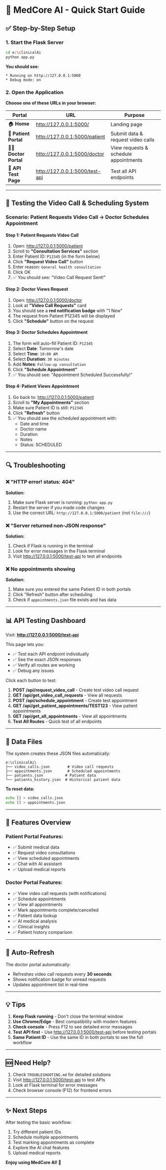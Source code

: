 # 🚀 MedCore AI - Quick Start Guide

## ✅ Step-by-Step Setup

### 1. Start the Flask Server

```bash
cd e:\clinicalAi
python app.py
```

**You should see:**
```
* Running on http://127.0.0.1:5000
* Debug mode: on
```

### 2. Open the Application

**Choose one of these URLs in your browser:**

| Portal | URL | Purpose |
|--------|-----|---------|
| 🏠 **Home** | http://127.0.0.1:5000/ | Landing page |
| 👤 **Patient Portal** | http://127.0.0.1:5000/patient | Submit data & request video calls |
| 👨‍⚕️ **Doctor Portal** | http://127.0.0.1:5000/doctor | View requests & schedule appointments |
| 🔧 **API Test Page** | http://127.0.0.1:5000/test-api | Test all API endpoints |

---

## 🎯 Testing the Video Call & Scheduling System

### **Scenario: Patient Requests Video Call → Doctor Schedules Appointment**

#### Step 1: Patient Requests Video Call
1. Open: http://127.0.0.1:5000/patient
2. Scroll to **"Consultation Services"** section
3. Enter Patient ID: `P12345` (in the form below)
4. Click **"Request Video Call"** button
5. Enter reason: `General health consultation`
6. Click OK
7. ✅ You should see: "Video Call Request Sent!"

#### Step 2: Doctor Views Request
1. Open: http://127.0.0.1:5000/doctor
2. Look at **"Video Call Requests"** card
3. You should see a **red notification badge** with "1 New"
4. The request from Patient P12345 will be displayed
5. Click **"Schedule"** button on the request

#### Step 3: Doctor Schedules Appointment
1. The form will auto-fill Patient ID: `P12345`
2. Select **Date**: Tomorrow's date
3. Select **Time**: `10:00 AM`
4. Select **Duration**: `30 minutes`
5. Add **Notes**: `Follow-up consultation`
6. Click **"Schedule Appointment"**
7. ✅ You should see: "Appointment Scheduled Successfully!"

#### Step 4: Patient Views Appointment
1. Go back to: http://127.0.0.1:5000/patient
2. Scroll to **"My Appointments"** section
3. Make sure Patient ID is still: `P12345`
4. Click **"Refresh"** button
5. ✅ You should see the scheduled appointment with:
   - Date and time
   - Doctor name
   - Duration
   - Notes
   - Status: SCHEDULED

---

## 🔍 Troubleshooting

### ❌ "HTTP error! status: 404"

**Solution:**
1. Make sure Flask server is running: `python app.py`
2. Restart the server if you made code changes
3. Use the correct URL: `http://127.0.0.1:5000/patient` (not `file:///`)

### ❌ "Server returned non-JSON response"

**Solution:**
1. Check if Flask is running in the terminal
2. Look for error messages in the Flask terminal
3. Visit http://127.0.0.1:5000/test-api to test all endpoints

### ❌ No appointments showing

**Solution:**
1. Make sure you entered the same Patient ID in both portals
2. Click "Refresh" button after scheduling
3. Check if `appointments.json` file exists and has data

---

## 📊 API Testing Dashboard

Visit: **http://127.0.0.1:5000/test-api**

This page lets you:
- ✅ Test each API endpoint individually
- ✅ See the exact JSON responses
- ✅ Verify all routes are working
- ✅ Debug any issues

Click each button to test:
1. **POST /api/request_video_call** - Create test video call request
2. **GET /api/get_video_call_requests** - View all requests
3. **POST /api/schedule_appointment** - Create test appointment
4. **GET /api/get_patient_appointments/TEST123** - View patient appointments
5. **GET /api/get_all_appointments** - View all appointments
6. **Test All Routes** - Quick test of all endpoints

---

## 📝 Data Files

The system creates these JSON files automatically:

```
e:\clinicalAi\
├── video_calls.json        # Video call requests
├── appointments.json       # Scheduled appointments
├── patients.json          # Patient data
└── patients_history.json  # Historical patient data
```

**To reset data:**
```bash
echo [] > video_calls.json
echo [] > appointments.json
```

---

## 🎨 Features Overview

### Patient Portal Features:
- ✅ Submit medical data
- ✅ Request video consultations
- ✅ View scheduled appointments
- ✅ Chat with AI assistant
- ✅ Upload medical reports

### Doctor Portal Features:
- ✅ View video call requests (with notifications)
- ✅ Schedule appointments
- ✅ View all appointments
- ✅ Mark appointments complete/cancelled
- ✅ Patient data lookup
- ✅ AI medical analysis
- ✅ Clinical insights
- ✅ Patient history comparison

---

## 🔄 Auto-Refresh

The doctor portal automatically:
- Refreshes video call requests every **30 seconds**
- Shows notification badge for unread requests
- Updates appointment list in real-time

---

## 💡 Tips

1. **Keep Flask running** - Don't close the terminal window
2. **Use Chrome/Edge** - Best compatibility with modern features
3. **Check console** - Press F12 to see detailed error messages
4. **Test API first** - Use http://127.0.0.1:5000/test-api before testing portals
5. **Same Patient ID** - Use the same ID in both portals to see the full workflow

---

## 🆘 Need Help?

1. Check `TROUBLESHOOTING.md` for detailed solutions
2. Visit http://127.0.0.1:5000/test-api to test APIs
3. Look at Flask terminal for error messages
4. Check browser console (F12) for frontend errors

---

## ✨ Next Steps

After testing the basic workflow:
1. Try different patient IDs
2. Schedule multiple appointments
3. Test marking appointments as complete
4. Explore the AI chat features
5. Upload medical reports

**Enjoy using MedCore AI! 🏥**

